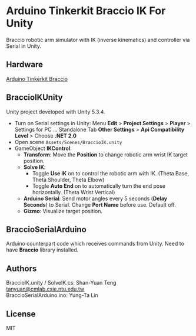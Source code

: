 # Arduino Tinkerkit Braccio IK For Unity

Braccio robotic arm simulator with IK (inverse kinematics) and controller via Serial in Unity.

## Hardware

[Arduino Tinkerkit Braccio](
http://www.arduino.org/products/tinkerkit/arduino-tinkerkit-braccio)

## BraccioIKUnity

Unity project developed with Unity 5.3.4.

- Turn on Serial settings in Unity: Menu **Edit** > **Project Settings** > **Player** > Settings for PC ... Standalone Tab **Other Settings** > **Api Compatibility Level** > Choose **.NET 2.0**
- Open scene `Assets/Scenes/BraccioIK.unity`
- GameObject **IKControl**:
  - **Transform**: Move the **Position** to change robotic arm wrist IK target position.
  - **Solve IK**:
    - Toggle **Use IK** on to control the robotic arm with IK. (Theta Base, Theta Shoulder, Theta Elbow)
    - Toggle **Auto End** on to automatically turn the end pose horizontally. (Theta Wrist Vertical)
  - **Arduino Serial**: Send motor angles every 5 seconds (**Delay Seconds**) to Serial. Change **Port Name** before use. Default off.
  - **Gizmo**: Visualize target position.

## BraccioSerialArduino

Arduino counterpart code which receives commands from Unity. Need to have **Braccio** library installed.

## Authors

BraccioIK.unity / SolveIK.cs: Shan-Yuan Teng <tanyuan@cmlab.csie.ntu.edu.tw>  
BraccioSerialArduino.ino: Yung-Ta Lin

## License

MIT
